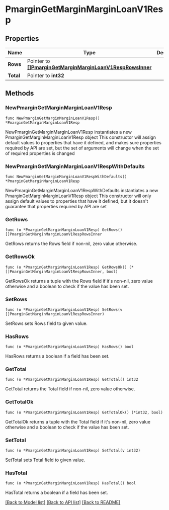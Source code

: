 # PmarginGetMarginMarginLoanV1Resp

## Properties

Name | Type | Description | Notes
------------ | ------------- | ------------- | -------------
**Rows** | Pointer to [**[]PmarginGetMarginMarginLoanV1RespRowsInner**](PmarginGetMarginMarginLoanV1RespRowsInner.md) |  | [optional] 
**Total** | Pointer to **int32** |  | [optional] 

## Methods

### NewPmarginGetMarginMarginLoanV1Resp

`func NewPmarginGetMarginMarginLoanV1Resp() *PmarginGetMarginMarginLoanV1Resp`

NewPmarginGetMarginMarginLoanV1Resp instantiates a new PmarginGetMarginMarginLoanV1Resp object
This constructor will assign default values to properties that have it defined,
and makes sure properties required by API are set, but the set of arguments
will change when the set of required properties is changed

### NewPmarginGetMarginMarginLoanV1RespWithDefaults

`func NewPmarginGetMarginMarginLoanV1RespWithDefaults() *PmarginGetMarginMarginLoanV1Resp`

NewPmarginGetMarginMarginLoanV1RespWithDefaults instantiates a new PmarginGetMarginMarginLoanV1Resp object
This constructor will only assign default values to properties that have it defined,
but it doesn't guarantee that properties required by API are set

### GetRows

`func (o *PmarginGetMarginMarginLoanV1Resp) GetRows() []PmarginGetMarginMarginLoanV1RespRowsInner`

GetRows returns the Rows field if non-nil, zero value otherwise.

### GetRowsOk

`func (o *PmarginGetMarginMarginLoanV1Resp) GetRowsOk() (*[]PmarginGetMarginMarginLoanV1RespRowsInner, bool)`

GetRowsOk returns a tuple with the Rows field if it's non-nil, zero value otherwise
and a boolean to check if the value has been set.

### SetRows

`func (o *PmarginGetMarginMarginLoanV1Resp) SetRows(v []PmarginGetMarginMarginLoanV1RespRowsInner)`

SetRows sets Rows field to given value.

### HasRows

`func (o *PmarginGetMarginMarginLoanV1Resp) HasRows() bool`

HasRows returns a boolean if a field has been set.

### GetTotal

`func (o *PmarginGetMarginMarginLoanV1Resp) GetTotal() int32`

GetTotal returns the Total field if non-nil, zero value otherwise.

### GetTotalOk

`func (o *PmarginGetMarginMarginLoanV1Resp) GetTotalOk() (*int32, bool)`

GetTotalOk returns a tuple with the Total field if it's non-nil, zero value otherwise
and a boolean to check if the value has been set.

### SetTotal

`func (o *PmarginGetMarginMarginLoanV1Resp) SetTotal(v int32)`

SetTotal sets Total field to given value.

### HasTotal

`func (o *PmarginGetMarginMarginLoanV1Resp) HasTotal() bool`

HasTotal returns a boolean if a field has been set.


[[Back to Model list]](../README.md#documentation-for-models) [[Back to API list]](../README.md#documentation-for-api-endpoints) [[Back to README]](../README.md)


